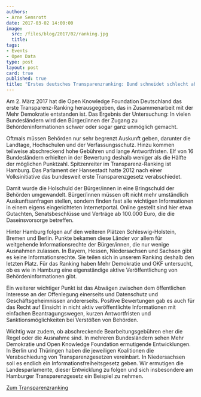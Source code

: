 ```yaml
---
authors: 
- Arne Semsrott
date: 2017-03-02 14:00:00
image:
  src: /files/blog/2017/02/ranking.jpg
  title: 
tags:
- Events
- Open Data
type: post
layout: post
card: true
published: true
title: "Erstes deutsches Transparenzranking: Bund schneidet schlecht ab"
---
```


Am 2. März 2017 hat die Open Knowledge Foundation Deutschland das erste Transparenz-Ranking herausgegeben, das in Zusammenarbeit mit der Mehr Demokratie entstanden ist. Das Ergebnis der Untersuchung: In vielen Bundesländern wird den Bürger/innen der Zugang zu Behördeninformationen schwer oder sogar ganz unmöglich gemacht.

Oftmals müssen Behörden nur sehr begrenzt Auskunft geben, darunter die Landtage, Hochschulen und der Verfassungsschutz. Hinzu kommen teilweise abschreckend hohe Gebühren und lange Antwortfristen. Elf von 16 Bundesländern erhielten in der Bewertung deshalb weniger als die Hälfte der möglichen Punktzahl. Spitzenreiter im Transparenz-Ranking ist Hamburg. Das Parlament der Hansestadt hatte 2012 nach einer Volksinitiative das bundesweit erste Transparenzgesetz verabschiedet.

Damit wurde die Holschuld der Bürger/innen in eine Bringschuld der Behörden umgewandelt. Bürger/innen müssen oft nicht mehr umständlich Auskunftsanfragen stellen, sondern finden fast alle wichtigen Informationen in einem eigens eingerichteten Internetportal. Online gestellt sind hier etwa Gutachten, Senatsbeschlüsse und Verträge ab 100.000 Euro, die die Daseinsvorsorge betreffen.

Hinter Hamburg folgen auf den weiteren Plätzen Schleswig-Holstein, Bremen und Berlin. Punkte bekamen diese Länder vor allem für weitgehende Informationsrechte der Bürger/innen, die nur wenige Ausnahmen zulassen. In Bayern, Hessen, Niedersachsen und Sachsen gibt es keine Informationsrechte. Sie teilen sich in unserem Ranking deshalb den letzten Platz. Für das Ranking haben Mehr Demokratie und OKF untersucht, ob es wie in Hamburg eine eigenständige aktive Veröffentlichung von Behördeninformationen gibt.

Ein weiterer wichtiger Punkt ist das Abwägen zwischen dem öffentlichen Interesse an der Offenlegung einerseits und Datenschutz und Geschäftsgeheimnissen andererseits. Positive Bewertungen gab es auch für das Recht auf Einsicht in nicht aktiv veröffentlichte Informationen mit einfachen Beantragungswegen, kurzen Antwortfristen und Sanktionsmöglichkeiten bei Verstößen von Behörden.

Wichtig war zudem, ob abschreckende Bearbeitungsgebühren eher die Regel oder die Ausnahme sind. In mehreren Bundesländern sehen Mehr Demokratie und Open Knowledge Foundation ermutigende Entwicklungen. In Berlin und Thüringen haben die jeweiligen Koalitionen die Verabschiedung von Transparenzgesetzen vereinbart. In Niedersachsen soll es endlich ein Informationsfreiheitsgesetz geben. Wir ermutigen die Landesparlamente, dieser Entwicklung zu folgen und sich insbesondere am Hamburger Transparenzgesetz ein Beispiel zu nehmen.  

[Zum Transparenzranking](https://transparenzranking.de/)
